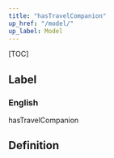 ```yaml
---
title: "hasTravelCompanion"
up_href: "/model/"
up_label: Model
---
```


[TOC]

## Label

### English
hasTravelCompanion


## Definition



    
